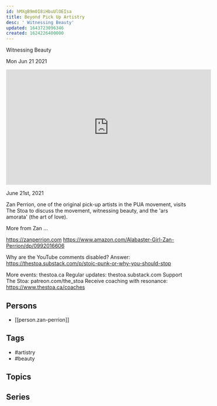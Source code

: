 ```yaml
---
id: hMXgB9m0I8iHbuUlOEIsa
title: Beyond Pick Up Artistry
desc: ' Witnessing Beauty'
updated: 1643723096346
created: 1624226400000
---
```



 Witnessing Beauty

Mon Jun 21 2021

<iframe width="560" height="315" src="https://www.youtube.com/embed/tBTLQsqW_z4" title="Beyond Pick Up Artistry: Witnessing Beauty w/ Zan Perrion" frameborder="0" allow="accelerometer; autoplay; clipboard-write; encrypted-media; gyroscope; picture-in-picture" allowfullscreen ></iframe>

June 21st, 2021

Zan Perrion, one of the original pick-up artists in the PUA movement, visits The Stoa to discuss the movement, witnessing beauty, and the 'ars amorata' (the art of love). 

More from Zan ...

https://zanperrion.com
https://www.amazon.com/Alabaster-Girl-Zan-Perrion/dp/0992016606

Why are the YouTube comments disabled? Answer: https://thestoa.substack.com/p/stoic-punk-or-why-you-should-stop

More events: thestoa.ca 
Regular updates: thestoa.substack.com 
Support The Stoa: patreon.com/the_stoa 
Receive coaching with resonance: https://www.thestoa.ca/coaches

## Persons

- [[person.zan-perrion]]

## Tags

- #artistry
- #beauty

## Topics



## Series



